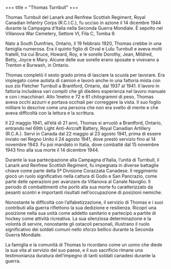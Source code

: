 +++
title = "Thomas Turnbull"
+++

Thomas Turnbull del Lanark and Renfrew Scottish Regiment, Royal Canadian Infantry Corps (R.C.I.C.), fu ucciso in azione il 14 dicembre 1944 durante la Campagna d’Italia nella Seconda Guerra Mondiale. È sepolto nel Villanova War Cemetery, Settore VI, Fila C, Tomba 9.

Nato a South Dumfries, Ontario, il 19 febbraio 1920, Thomas crebbe in una famiglia numerosa. Era il quinto figlio di Orval e Lulu Turnbull e aveva molti fratelli, tra cui Bruce, Howard, Roy, e le sorelle Dorothy, Jean, Mildred, Betty, Joyce e Mary. Alcune delle sue sorelle erano sposate e vivevano a Trenton e Burwash, in Ontario.

Thomas completò il sesto grado prima di lasciare la scuola per lavorare. Era impiegato come autista di camion e lavorò anche in una fattoria mista con suo zio Fletcher Turnbull a Brantford, Ontario, dal 1937 al 1941. Il lavoro in fattoria includeva vari compiti che gli diedero esperienza nel lavoro manuale e con i macchinari. Alto 1metro e 72 e 61 chilogrammi di peso, Thomas aveva occhi azzurri e portava occhiali per correggere la vista. Il suo foglio militare lo descrive come una persona che non era svelto di mente e che aveva difficoltà con la lettura e la scrittura.

Il 22 maggio 1941, all’età di 21 anni, Thomas si arruolò a Brantford, Ontario, entrando nel 69th Light Anti-Aircraft Battery, Royal Canadian Artillery (R.C.A.). Servì in Canada dal 22 maggio al 23 agosto 1941, prima di essere inviato nel Regno Unito il 24 agosto 1941, dove prestò servizio fino al 14 novembre 1943. Fu poi mandato in Italia, dove combatté dal 15 novembre 1943 fino alla sua morte il 14 dicembre 1944.

Durante la sua partecipazione alla Campagna d’Italia, l’unità di Turnbull, il Lanark and Renfrew Scottish Regiment, fu impegnata in diverse battaglie chiave come parte della 5ª Divisione Corazzata Canadese. Il reggimento giocò un ruolo significativo nella cattura di Godo e San Pancrazio, come parte delle operazioni per avanzare da Villanova al Canale Naviglio. Il periodo di combattimenti che portò alla sua morte fu caratterizzato da pesanti scontri e importanti risultati nell’occupazione di posizioni nemiche.

Nonostante le difficoltà con l’alfabetizzazione, il servizio di Thomas e i suoi contributi alla guerra riflettono la sua dedizione e resilienza. Ricoprì una posizione nella sua unità come addetto sanitario e partecipò a partite di hockey come attività ricreativa. La sua silenziosa determinazione e la volontà di servire, nonostante gli ostacoli personali, illustrano il ruolo significativo dei soldati comuni nello sforzo bellico durante la Seconda Guerra Mondiale.

La famiglia e la comunità di Thomas lo ricordano come un uomo che diede la sua vita al servizio del suo paese, e il suo sacrificio rimane una testimonianza duratura dell’impegno di tanti soldati canadesi durante la guerra.
